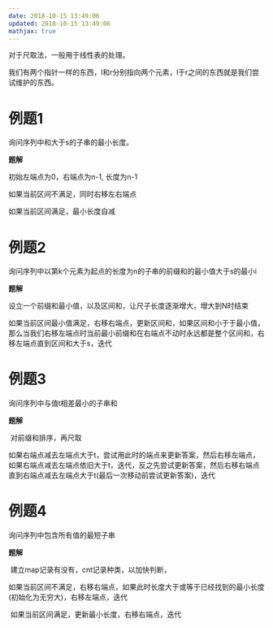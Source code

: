 ```yaml
---
date: 2018-10-15 13:49:06
updated: 2018-10-15 13:49:06
mathjax: true
---
```




对于尺取法，一般用于线性表的处理。

我们有两个指针一样的东西，l和r分别指向两个元素，l于r之间的东西就是我们尝试维护的东西。

# 例题1

询问序列中和大于s的子串的最小长度。

**题解**

初始左端点为0，右端点为n-1, 长度为n-1

如果当前区间不满足，同时右移左右端点

如果当前区间满足，最小长度自减

# 例题2

询问序列中以第k个元素为起点的长度为n的子串的前缀和的最小值大于s的最小i

**题解**

设立一个前缀和最小值，以及区间和，让尺子长度逐渐增大，增大到N时结束

如果当前区间最小值满足，右移右端点，更新区间和，如果区间和小于于最小值，那么当我们右移左端点时当前最小前缀和在右端点不动时永远都是整个区间和，右移左端点直到区间和大于s，迭代



# 例题3

询问序列中与值t相差最小的子串和

**题解**

​    对前缀和排序，再尺取

​    如果右端点减去左端点大于t，尝试用此时的端点来更新答案，然后右移左端点，如果右端点减去左端点依旧大于t，迭代，反之先尝试更新答案，然后右移右端点直到右端点减去左端点大于t(最后一次移动前尝试更新答案)，迭代

# 例题4

询问序列中包含所有值的最短子串

**题解**

​    建立map记录有没有，cnt记录种类，以加快判断，

​    如果当前区间不满足，右移右端点，如果此时长度大于或等于已经找到的最小长度(初始化为无穷大)，右移左端点，迭代

​    如果当前区间满足，更新最小长度，右移右端点，迭代

